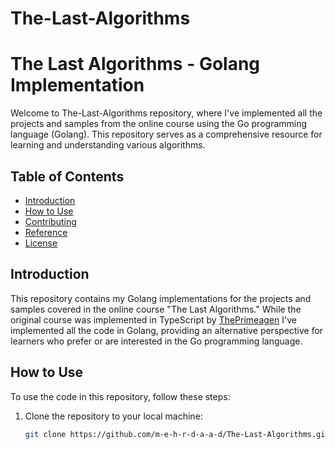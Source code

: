# The-Last-Algorithms
# The Last Algorithms - Golang Implementation

Welcome to The-Last-Algorithms repository, where I've implemented all the projects and samples from the online course using the Go programming language (Golang). This repository serves as a comprehensive resource for learning and understanding various algorithms.

## Table of Contents

- [Introduction](#introduction)
- [How to Use](#how-to-use)
- [Contributing](#contributing)
- [Reference](#reference)
- [License](#license)

## Introduction

This repository contains my Golang implementations for the projects and samples covered in the online course "The Last Algorithms." While the original course was implemented in TypeScript by [ThePrimeagen](https://github.com/ThePrimeagen) I've implemented all the code in Golang, providing an alternative perspective for learners who prefer or are interested in the Go programming language.

## How to Use

To use the code in this repository, follow these steps:

1. Clone the repository to your local machine:
   ```bash
   git clone https://github.com/m-e-h-r-d-a-a-d/The-Last-Algorithms.git

